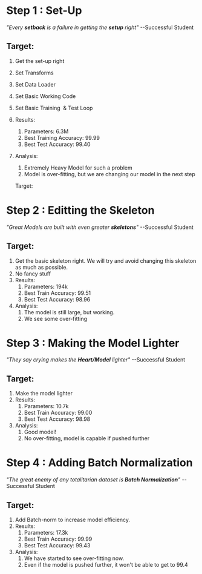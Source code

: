 # Step 1 : Set-Up

_"Every **setback** is a failure in getting the **setup** right"_
    --Successful Student

## Target:

1. Get the set-up right
2. Set Transforms
3. Set Data Loader
4. Set Basic Working Code
5. Set Basic Training  & Test Loop
6. Results:
    1. Parameters: 6.3M
    2. Best Training Accuracy: 99.99
    3. Best Test Accuracy: 99.40
7. Analysis:
    1. Extremely Heavy Model for such a problem
    2. Model is over-fitting, but we are changing our model in the next step

    Target:

# Step 2 : Editting the Skeleton

_"Great Models are built with even greater **skeletons**"_ --Successful Student

## Target:

1. Get the basic skeleton right. We will try and avoid changing this skeleton as much as possible.
2. No fancy stuff
3. Results:
    1. Parameters: 194k
    2. Best Train Accuracy: 99.51
    3. Best Test Accuracy: 98.96
4. Analysis:
    1. The model is still large, but working.
    2. We see some over-fitting

# Step 3 : Making the Model Lighter

_"They say crying makes the **Heart/Model** lighter"_ --Successful Student

## Target:

1. Make the model lighter
2. Results:
    1. Parameters: 10.7k
    2. Best Train Accuracy: 99.00
    3. Best Test Accuracy: 98.98
3. Analysis:
    1. Good model!
    2. No over-fitting, model is capable if pushed further

# Step 4 : Adding Batch Normalization

_"The great enemy of any totalitarian dataset is **Batch Normalization**"_  --Successful Student

## Target:

1. Add Batch-norm to increase model efficiency.
2. Results:
    1. Parameters: 17.3k
    2. Best Train Accuracy: 99.99
    3. Best Test Accuracy: 99.43
3. Analysis:
    1. We have started to see over-fitting now.
    2. Even if the model is pushed further, it won't be able to get to 99.4